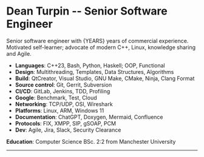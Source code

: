 # Dean Turpin -- Senior Software Engineer

Senior software engineer with {YEARS} years of commercial experience. Motivated
self-learner; advocate of modern C++, Linux, knowledge sharing and Agile.

- __Languages__: C++23, Bash, Python, Haskell; OOP, Functional
- __Design__: Multithreading, Templates,  Data Structures, Algorithms
- __Build__: QtCreator, Visual Studio, GNU Make, CMake, Ninja, Clang Format
- __Source control__: Git, Gerrit, Subversion
- __CI/CD__: GitLab, Jenkins, TDD, Profiling
- __Google__: Benchmark, Test, Cloud
- __Networking__: TCP/UDP, OSI, Wireshark
- __Platforms__: Linux, ARM, Windows 11
- __Documentation__: ChatGPT, Doxygen, Mermaid, Confluence
- __Protocols__: FIX, XMPP, SIP, gSOAP, PCM
- __Dev__: Agile, Jira, Slack, Security Clearance

__Education__: Computer Science BSc. 2:2 from Manchester University

___


